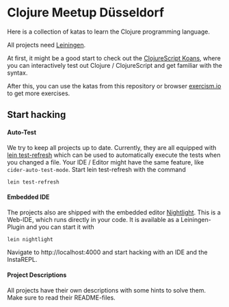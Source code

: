 # Clojure Meetup Düsseldorf 

Here is a collection of katas to learn the Clojure programming language.

All projects need [Leiningen](https://leiningen.org/#install).

At first, it might be a good start to check out the [ClojureScript
Koans](http://clojurescriptkoans.com/), where you can interactively test out
Clojure / ClojureScript and get familiar with the syntax.

After this, you can use the katas from this repository or browser
[exercism.io](http://exercism.io/languages/clojure/about) to get more exercises.

## Start hacking

#### Auto-Test

We try to keep all projects up to date. Currently, they are all equipped with
[lein test-refresh](https://github.com/jakemcc/lein-test-refresh) which can be
used to automatically execute the tests when you changed a file. Your IDE /
Editor might have the same feature, like `cider-auto-test-mode`. Start lein
test-refresh with the command

    lein test-refresh

#### Embedded IDE

The projects also are shipped with the embedded editor
[Nightlight](https://sekao.net/nightlight/). This is a Web-IDE, which runs
directly in your code. It is available as a Leiningen-Plugin and you can start
it with

    lein nightlight

Navigate to http://localhost:4000 and start hacking with an IDE and the
InstaREPL.

#### Project Descriptions

All projects have their own descriptions with some hints to solve them. Make
sure to read their README-files.
